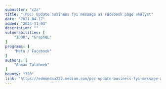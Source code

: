 ```yaml
---
submitter: "c2a"
title: "(POC) Update business fyi message as Facebook page analyst"
date: "2021-04-17"
added: "2024-11-03"
description: ""
vulnerabilities: [
    "IDOR", "GraphQL"
]
programs: [
    "Meta / Facebook"
]
authors: [
    "Ahmad Talahmeh"
]
bounty: "750"
link: "https://edmundaa222.medium.com/poc-update-business-fyi-message-as-facebook-page-analyst-d36170fdede2"
---
```




